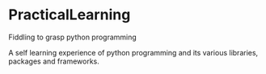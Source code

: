 # PracticalLearning
Fiddling to grasp python programming

A self learning experience of python programming and its various libraries, packages and frameworks.
